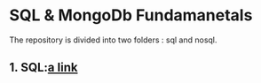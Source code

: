 # SQL & MongoDb Fundamanetals

The repository is divided into two folders : sql and nosql.

## 1. SQL:[a link](sql.md) 
